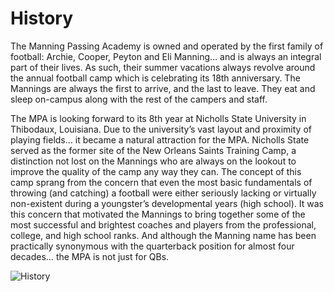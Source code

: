 History
=======

The Manning Passing Academy is owned and operated by the first family of
football: Archie, Cooper, Peyton and Eli Manning… and is always an
integral part of their lives. As such, their summer vacations always
revolve around the annual football camp which is celebrating its 18th
anniversary. The Mannings are always the first to arrive, and the last
to leave. They eat and sleep on-campus along with the rest of the
campers and staff.

The MPA is looking forward to its 8th year at Nicholls State University
in Thibodaux, Louisiana. Due to the university’s vast layout and
proximity of playing fields… it became a natural attraction for the MPA.
Nicholls State served as the former site of the New Orleans Saints
Training Camp, a distinction not lost on the Mannings who are always on
the lookout to improve the quality of the camp any way they can. The
concept of this camp sprang from the concern that even the most basic
fundamentals of throwing (and catching) a football were either seriously
lacking or virtually non-existent during a youngster’s developmental
years (high school). It was this concern that motivated the Mannings to
bring together some of the most successful and brightest coaches and
players from the professional, college, and high school ranks. And
although the Manning name has been practically synonymous with the
quarterback position for almost four decades… the MPA is not just for
QBs.

![History](/media/4e80e00a844da-history.jpg)
